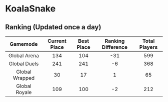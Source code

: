 # KoalaSnake

## Ranking (Updated once a day)
| Gamemode | Current Place | Best Place | Ranking Difference | Total Players |
|:--------:|:-------------:|:----------:|:------------------:|:-------------:|
| Global Arena | 134 | 104 | -31 | 599 |
| Global Duels | 241 | 241 | -6 | 368 |
| Global Wrapped | 30 | 17 | 1 | 65 |
| Global Royale | 109 | 100 | -2 | 212 |


